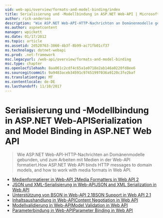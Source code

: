 ```yaml
---
uid: web-api/overview/formats-and-model-binding/index
title: Serialisierung und -Modellbindung in ASP.NET Web-API | Microsoft Docs
author: rick-anderson
description: "Wie ASP.NET Web-API-HTTP-Nachrichten an Domänenmodelle gebunden, und zum Arbeiten mit Medien in der Web-API formatiert."
ms.author: aspnetcontent
manager: wpickett
ms.date: 01/17/2012
ms.topic: article
ms.assetid: 2d520763-3860-4b3f-8b99-ac71fb01cf37
ms.technology: dotnet-webapi
ms.prod: .net-framework
msc.legacyurl: /web-api/overview/formats-and-model-binding
msc.type: chapter
ms.openlocfilehash: 8aa061c2cdf4c65a1e0718e2ab146a0220fd8ee6
ms.sourcegitcommit: 9a9483aceb34591c97451997036a9120c3fe2baf
ms.translationtype: MT
ms.contentlocale: de-DE
ms.lasthandoff: 11/10/2017
---
```

<a name="serialization-and-model-binding-in-aspnet-web-api"></a><span data-ttu-id="65736-103">Serialisierung und -Modellbindung in ASP.NET Web-API</span><span class="sxs-lookup"><span data-stu-id="65736-103">Serialization and Model Binding in ASP.NET Web API</span></span>
====================
> <span data-ttu-id="65736-104">Wie ASP.NET Web-API-HTTP-Nachrichten an Domänenmodelle gebunden, und zum Arbeiten mit Medien in der Web-API formatiert.</span><span class="sxs-lookup"><span data-stu-id="65736-104">How ASP.NET Web API binds HTTP messages to domain models, and how to work with media formats in Web API.</span></span>


- [<span data-ttu-id="65736-105">Medienformatierer in Web-API 2</span><span class="sxs-lookup"><span data-stu-id="65736-105">Media Formatters in Web API 2</span></span>](media-formatters.md)
- [<span data-ttu-id="65736-106">JSON und XML-Serialisierung in Web-API</span><span class="sxs-lookup"><span data-stu-id="65736-106">JSON and XML Serialization in Web API</span></span>](json-and-xml-serialization.md)
- [<span data-ttu-id="65736-107">Unterstützung von BSON in Web-API 2.1</span><span class="sxs-lookup"><span data-stu-id="65736-107">BSON Support in Web API 2.1</span></span>](bson-support-in-web-api-21.md)
- [<span data-ttu-id="65736-108">Inhaltsaushandlung in Web-API</span><span class="sxs-lookup"><span data-stu-id="65736-108">Content Negotiation in Web API</span></span>](content-negotiation.md)
- [<span data-ttu-id="65736-109">Modellvalidierung in Web-API</span><span class="sxs-lookup"><span data-stu-id="65736-109">Model Validation in Web API</span></span>](model-validation-in-aspnet-web-api.md)
- [<span data-ttu-id="65736-110">Parameterbindung in Web-API</span><span class="sxs-lookup"><span data-stu-id="65736-110">Parameter Binding in Web API</span></span>](parameter-binding-in-aspnet-web-api.md)

